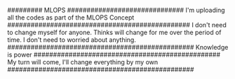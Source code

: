 ######### MLOPS ##############################
 I'm uploading all the codes as part of the MLOPS Concept
###############################################
I don't need to change myself for anyone. Thinks will change for me over the period of time. I don't need to worried about anything. 
################################################
Knowledge is power
################################################
My turn will come, I'll change everything by my own
################################################

